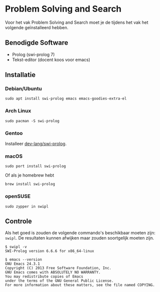 # Problem Solving and Search

Voor het vak Problem Solving and Search moet je de tijdens het vak het volgende geïnstalleerd hebben.

## Benodigde Software

* Prolog (swi-prolog 7)
* Tekst-editor (docent koos voor emacs)

## Installatie

### Debian/Ubuntu

```
sudo apt install swi-prolog emacs emacs-goodies-extra-el
```

### Arch Linux

```
sudo pacman -S swi-prolog
```

### Gentoo

Installeer [dev-lang/swi-prolog](http://packages.gentoo.org/package/dev-lang/swi-prolog).

### macOS

```
sudo port install swi-prolog
```
Of als je homebrew hebt
```
brew install swi-prolog
```

### openSUSE
```
sudo zypper in swipl
```

## Controle

Als het goed is zouden de volgende commando's beschikbaar moeten zijn: `swipl`.
De resultaten kunnen afwijken maar zouden soortgelijk moeten zijn.

```
$ swipl -v
SWI-Prolog version 6.6.6 for x86_64-linux

$ emacs --version
GNU Emacs 24.3.1
Copyright (C) 2013 Free Software Foundation, Inc.
GNU Emacs comes with ABSOLUTELY NO WARRANTY.
You may redistribute copies of Emacs
under the terms of the GNU General Public License.
For more information about these matters, see the file named COPYING.
```
